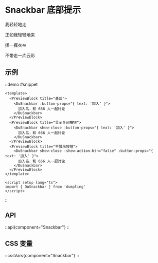 # Snackbar 底部提示

我轻轻地走

正如我轻轻地来

挥一挥衣袖

不带走一片云彩

## 示例

::demo
#snippet
```vue
<template>
  <PreviewBlock title="基础">
    <DuSnackbar :button-props="{ text: '加入' }">
      加入岛，和 666 人一起讨论
    </DuSnackbar>
  </PreviewBlock>
  <PreviewBlock title="显示关闭按钮">
    <DuSnackbar show-close :button-props="{ text: '加入' }">
      加入岛，和 666 人一起讨论
    </DuSnackbar>
  </PreviewBlock>
  <PreviewBlock title="不展示按钮">
    <DuSnackbar show-close :show-action-btn="false" :button-props="{ text: '加入' }">
      加入岛，和 666 人一起讨论
    </DuSnackbar>
  </PreviewBlock>
</template>

<script setup lang="ts">
import { DuSnackbar } from 'dumpling'
</script>
```
::

## API

::api{component="Snackbar"}
::

## CSS 变量

::cssVars{component="Snackbar"}
::
